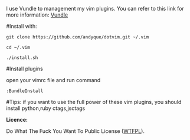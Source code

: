 I use Vundle to management my vim plugins. You can refer to this link for more information: [Vundle]( https://github.com/gmarik/vundle )

#Install with:

    git clone https://github.com/andyque/dotvim.git ~/.vim

    cd ~/.vim

    ./install.sh
    
#Install plugins

open your vimrc file and run command 

    :BundleInstall

#Tips:
    if you want to use the full power of these vim plugins, you should install python,ruby ctags,jsctags


**Licence:**

Do What The Fuck You Want To Public License ([WTFPL](http://www.wtfpl.net/)).
